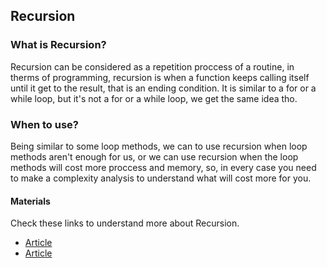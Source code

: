 ## Recursion

### What is Recursion?

Recursion can be considered as a repetition proccess of a routine,
in therms of programming, recursion is when a function keeps calling itself until it get to the result, that
is an ending condition. It is similar to a for or a while loop, but it's not a for or a while loop, we get the same
idea tho.

### When to use?

Being similar to some loop methods, we can to use recursion when loop methods aren't enough for us, or we
can use recursion when the loop methods will cost more proccess and memory, so, in every case you need to make
a complexity analysis to understand what will cost more for you.

#### Materials

Check these links to understand more about Recursion.

- [Article](https://embarcados.com.br/recursividade/)
- [Article](https://joshtronic.com/2020/04/20/recursive-functions-in-typescript/)
